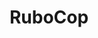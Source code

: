---
git: https://github.com/rubocop-hq/rubocop
logohandle: batsov_rubocop
sort: rubocop
title: RuboCop
website: http://batsov.com/rubocop/
---